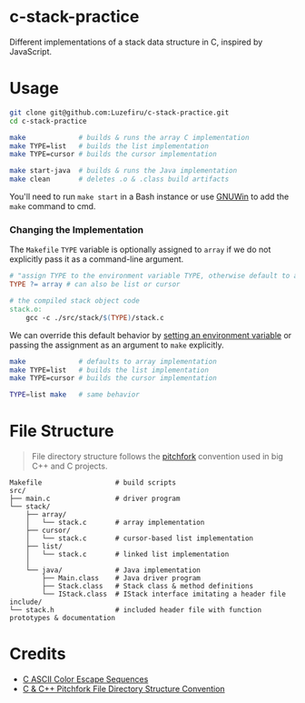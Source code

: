 # c-stack-practice

Different implementations of a stack data structure in C, inspired by JavaScript.

# Usage

```bash
git clone git@github.com:Luzefiru/c-stack-practice.git
cd c-stack-practice

make             # builds & runs the array C implementation
make TYPE=list   # builds the list implementation
make TYPE=cursor # builds the cursor implementation

make start-java  # builds & runs the Java implementation
make clean       # deletes .o & .class build artifacts
```

You'll need to run `make start` in a Bash instance or use [GNUWin](https://gnuwin32.sourceforge.net/install.html) to add the `make` command to cmd.

### Changing the Implementation

The `Makefile` `TYPE` variable is optionally assigned to `array` if we do not explicitly pass it as a command-line argument.

```Makefile
# "assign TYPE to the environment variable TYPE, otherwise default to array
TYPE ?= array # can also be list or cursor

# the compiled stack object code
stack.o:
	gcc -c ./src/stack/$(TYPE)/stack.c
```

We can override this default behavior by [setting an environment variable](https://unix.stackexchange.com/questions/56444/how-do-i-set-an-environment-variable-on-the-command-line-and-have-it-appear-in-c) or passing the assignment as an argument to `make` explicitly.

```bash
make             # defaults to array implementation
make TYPE=list   # builds the list implementation
make TYPE=cursor # builds the cursor implementation

TYPE=list make   # same behavior
```

# File Structure

> File directory structure follows the [pitchfork](https://github.com/vector-of-bool/pitchfork) convention used in big C++ and C projects.

```
Makefile                  # build scripts
src/
├── main.c                # driver program
└── stack/
    ├── array/
    │   └── stack.c       # array implementation
    ├── cursor/
    │   └── stack.c       # cursor-based list implementation
    ├── list/
    │   └── stack.c       # linked list implementation
    │
    └── java/             # Java implementation
        ├── Main.class    # Java driver program
        ├── Stack.class   # Stack class & method definitions
        └── IStack.class  # IStack interface imitating a header file
include/
└── stack.h               # included header file with function prototypes & documentation
```

# Credits

- [C ASCII Color Escape Sequences](https://gist.github.com/RabaDabaDoba/145049536f815903c79944599c6f952a)
- [C & C++ Pitchfork File Directory Structure Convention](https://github.com/vector-of-bool/pitchfork)
